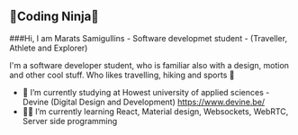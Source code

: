 ## 🥷Coding Ninja🥷

###Hi, I am Marats Samigullins - Software developmet student - (Traveller, Athlete and Explorer)

I'm a software developer student, who is familiar also with a design, motion and other cool stuff. Who likes travelling, hiking and sports 🦾

- 🔭 I’m currently studying at Howest university of applied sciences - Devine (Digital Design and Development) https://www.devine.be/
- 🧑‍💻 I’m currently learning React, Material design, Websockets, WebRTC, Server side programming

